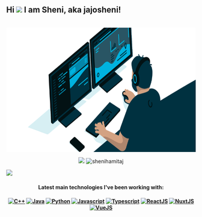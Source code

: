 ## Hi <img src="https://media1.tenor.com/images/009f66861b8e128c7731f58de6266a80/tenor.gif" width="36"/> I am Sheni, aka jajosheni!

<p align="center">
</br>
<img src="https://raw.githubusercontent.com/jajosheni/jajosheni/main/ezgif.com-gif-maker.gif" align="center" width="815" height="330"/>
</p>
<p align="center">
  <img height=175 src = "https://github-readme-stats.vercel.app/api?username=jajosheni&show_icons=true&title_color=fff&icon_color=79ff97&text_color=9f9f9f&bg_color=151515">
  <img height=175 src = "https://github-readme-stats.vercel.app/api/top-langs?username=jajosheni&show_icons=true&title_color=fff&icon_color=79ff97&text_color=9f9f9f&bg_color=151515&line_height=27&locale=en&layout=compact" alt="shenihamitaj" />
</p>

<img height=175 src = "https://github-readme-streak-stats.herokuapp.com/?user=jajosheni&theme=dracula">
 
<h4 align="center">Latest main technologies I've been working with:<h4>

<p align="center">
  <a href="https://en.wikipedia.org/wiki/C%2B%2B" target="_blank"><img title="C++" height="25" src="https://github.com/zumrudu-anka/zumrudu-anka/blob/master/images/cpp.svg"></a>
  <a href="https://www.java.com/en/" target="_blank"><img title="Java" height="25" src="https://github.com/zumrudu-anka/zumrudu-anka/blob/master/images/java-original.svg"></a>
  <a href="https://www.python.org/" target="_blank"><img title="Python" height="25" src="https://raw.githubusercontent.com/zumrudu-anka/zumrudu-anka/master/images/python-original.svg"></a>
  <a href="https://www.javascript.com/" target="_blank"><img title="Javascript" height="25" src="https://github.com/zumrudu-anka/zumrudu-anka/blob/master/images/javascript.svg"></code></a>
  <a href="https://www.typescriptlang.org/" target="_blank"><img title="Typescript" height="25" src="https://user-images.githubusercontent.com/74051388/115267781-3d1a9d80-a142-11eb-95ce-814b8d9e9df5.png"></a>
  <a href="https://reactjs.org/" target="_blank"><img title="ReactJS" height="25" src="https://raw.githubusercontent.com/zumrudu-anka/zumrudu-anka/master/images/react-original.svg"></a>
  <a href="https://nuxtjs.org/" target="_blank"><img title="NuxtJS" height="25" src="https://nuxtjs.org/logos/nuxt-square.svg"></a>
  <a href="https://vuejs.org/" target="_blank"><img title="VueJS" height="25" src="https://upload.wikimedia.org/wikipedia/commons/9/95/Vue.js_Logo_2.svg"></a>
</p>
